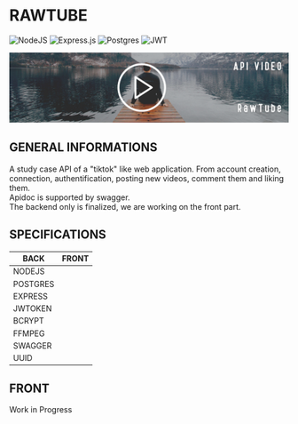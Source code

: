 # RAWTUBE


![NodeJS](https://img.shields.io/badge/node.js-6DA55F?style=for-the-badge&logo=node.js&logoColor=white)
![Express.js](https://img.shields.io/badge/express.js-%23404d59.svg?style=for-the-badge&logo=express&logoColor=%2361DAFB)
![Postgres](https://img.shields.io/badge/postgres-%23316192.svg?style=for-the-badge&logo=postgresql&logoColor=white)
![JWT](https://img.shields.io/badge/JWT-black?style=for-the-badge&logo=JSON%20web%20tokens)

<img src="./doc/img/header.png">

## GENERAL INFORMATIONS

A study case API of a "tiktok" like web application. From account creation, connection, authentification, posting new videos, comment them and liking them.  
Apidoc is supported by swagger.  
The backend only is finalized, we are working on the front part.

## SPECIFICATIONS

| BACK     | FRONT |
|----------|-------|
| NODEJS   |       |
| POSTGRES |       |
| EXPRESS  |       |
| JWTOKEN  |       |
| BCRYPT   |       |
| FFMPEG   |       |
| SWAGGER  |       |
| UUID     |       |

## FRONT

Work in Progress
